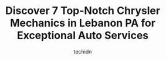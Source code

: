 ---
layout: ampstory
image: https://images.unsplash.com/photo-1608585813346-61d43d84de94?ixlib=rb-4.0.3&ixid=MnwxMjA3fDB8MHxwaG90by1wYWdlfHx8fGVufDB8fHx8&auto=format&fit=crop&w=640&h=853&q=80
author: techidn
featured: false
description: Trust your vehicles maintenance and repairs to the 7 best Chrysler Mechanic in Lebanon PA, USA. With their extensive experience, cutting-edge technology, and commitment to customer satisfac
title: Discover 7 Top-Notch Chrysler Mechanics in Lebanon PA for Exceptional Auto Services
cover:
   title: Discover 7 Top-Notch Chrysler Mechanics in Lebanon PA for Exceptional Auto Services
   subtitle: Rickpate
   background: https://images.unsplash.com/photo-1608585813346-61d43d84de94?ixlib=rb-4.0.3&ixid=MnwxMjA3fDB8MHxwaG90by1wYWdlfHx8fGVufDB8fHx8&auto=format&fit=crop&w=640&h=853&q=80

pages: 
 - layout: thirds
   top: <h1>#1 EL FUERTE AUTO SALES & SERVICES LLC</h1>
   bottom: "<p>Do not recommend buying cars from them, I bought a car from them, no more then three weeks our engine locked, and now their trying to blame the damage on us but when I sa</p>"
   background: https://www.knot35.com/toplist/wp-content/uploads/2023/06/best-chrysler-mechanic-1-in-lebanon-pa-1685837227.jpeg
   backgroundblur: true
 - layout: thirds
   top: <h1>#2 Diversified Automotive</h1>
   bottom: "<p>2 Weidman St, Lebanon, PA 17046, United States</p>"
   background: https://www.knot35.com/toplist/wp-content/uploads/2023/06/best-chrysler-mechanic-2-in-lebanon-pa-1685837227.jpeg
   cta:
      link: https://www.knot35.com/toplist/discover-7-top-notch-chrysler-mechanics-in-lebanon-pa-for-exceptional-auto-services/
      text: Discover 7 Top-Notch Chrysler Mechanics in Lebanon PA for Exceptional Auto Services
 - layout: thirds
   top: <h1>#3 Leiss Garage</h1>
   bottom: "<p>1834 Lehman St, Lebanon, PA 17046, United States</p>"
   background: https://www.knot35.com/toplist/wp-content/uploads/2023/06/best-chrysler-mechanic-3-in-lebanon-pa-1685837228.jpeg
   cta:
      link: https://www.knot35.com/toplist/discover-7-top-notch-chrysler-mechanics-in-lebanon-pa-for-exceptional-auto-services/
      text: Discover 7 Top-Notch Chrysler Mechanics in Lebanon PA for Exceptional Auto Services
 - layout: thirds
   top: <h1>#4 Automan Diagnostics</h1>
   bottom: "<p>625 S 5th Ave, Lebanon, PA 17046, United States</p>"
   background: https://plus.unsplash.com/premium_photo-1664640458616-3c74f8cb4589?ixlib=rb-4.0.3&ixid=MnwxMjA3fDB8MHxwaG90by1wYWdlfHx8fGVufDB8fHx8&auto=format&fit=crop&w=640&h=853&q=80
   cta:
      link: https://www.knot35.com/toplist/discover-7-top-notch-chrysler-mechanics-in-lebanon-pa-for-exceptional-auto-services/
      text: Discover 7 Top-Notch Chrysler Mechanics in Lebanon PA for Exceptional Auto Services
 - layout: thirds
   top: <h1>#5 Heffner Automotive</h1>
   bottom: "<p>29 Cumberland St, Lebanon, PA 17042, United States</p>"
   background: https://images.unsplash.com/photo-1567095761054-7a02e69e5c43?ixlib=rb-4.0.3&ixid=MnwxMjA3fDB8MHxwaG90by1wYWdlfHx8fGVufDB8fHx8&auto=format&fit=crop&w=640&h=853&q=80
   cta:
      link: https://www.knot35.com/toplist/discover-7-top-notch-chrysler-mechanics-in-lebanon-pa-for-exceptional-auto-services/
      text: Discover 7 Top-Notch Chrysler Mechanics in Lebanon PA for Exceptional Auto Services
 - layout: thirds
   top: <h1>#6 Uncle Dales Auto Repair</h1>
   bottom: "<p>127 E Cumberland St, Lebanon, PA 17042, United States</p>"
   background: https://images.unsplash.com/photo-1602536052359-ef94c21c5948?ixlib=rb-4.0.3&ixid=MnwxMjA3fDB8MHxwaG90by1wYWdlfHx8fGVufDB8fHx8&auto=format&fit=crop&w=640&h=853&q=80
   cta:
      link: https://www.knot35.com/toplist/discover-7-top-notch-chrysler-mechanics-in-lebanon-pa-for-exceptional-auto-services/
      text: Discover 7 Top-Notch Chrysler Mechanics in Lebanon PA for Exceptional Auto Services
 - layout: thirds
   top: <h1>#7 Smittys Automotive</h1>
   bottom: "<p>270 E Lehman St, Lebanon, PA 17046, United States</p>"
   background: https://images.unsplash.com/photo-1567360425618-1594206637d2?ixlib=rb-4.0.3&ixid=MnwxMjA3fDB8MHxwaG90by1wYWdlfHx8fGVufDB8fHx8&auto=format&fit=crop&w=640&h=853&q=80
   cta:
      link: https://www.knot35.com/toplist/discover-7-top-notch-chrysler-mechanics-in-lebanon-pa-for-exceptional-auto-services/
      text: Discover 7 Top-Notch Chrysler Mechanics in Lebanon PA for Exceptional Auto Services
 - layout: thirds
   middle: Continue reading...
   background: https://images.unsplash.com/photo-1580610447943-1bfbef5efe07?ixlib=rb-4.0.3&ixid=MnwxMjA3fDB8MHxwaG90by1wYWdlfHx8fGVufDB8fHx8&auto=format&fit=crop&w=640&h=853&q=80
   cta:
      link: https://www.knot35.com/toplist/discover-7-top-notch-chrysler-mechanics-in-lebanon-pa-for-exceptional-auto-services/
      text: Discover 7 Top-Notch Chrysler Mechanics in Lebanon PA for Exceptional Auto Services
      
---